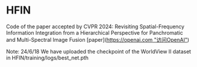 # HFIN
Code of the paper accepted by CVPR 2024: Revisiting Spatial-Frequency Information Integration from a Hierarchical  Perspective for Panchromatic and Multi-Spectral Image Fusion [paper]([https://openai.com "访问OpenAI"](https://openaccess.thecvf.com/content/CVPR2024/html/Tan_Revisiting_Spatial-Frequency_Information_Integration_from_a_Hierarchical_Perspective_for_Panchromatic_CVPR_2024_paper.html))


Note: 
24/6/18 We have uploaded the checkpoint of the WorldView II dataset in HFIN/training/logs/best_net.pth
